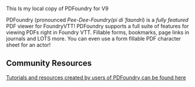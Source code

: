 This Is my local copy of PDFoundry for V9

PDFoundry (pronounced *Pee-Dee-Foundry*/*pi di ˈfaʊndri*) is a *fully featured* PDF viewer for FoundryVTT!  PDFoundry supports a full suite of features for viewing PDFs right in Foundry VTT. Fillable forms, bookmarks, page links in journals and LOTS more. You can even use a form fillable PDF character sheet for an actor!

## Community Resources
[Tutorials and resources created by users of PDFoundry can be found here](https://github.com/Djphoenix719/PDFoundry/wiki/Community-Resources)
